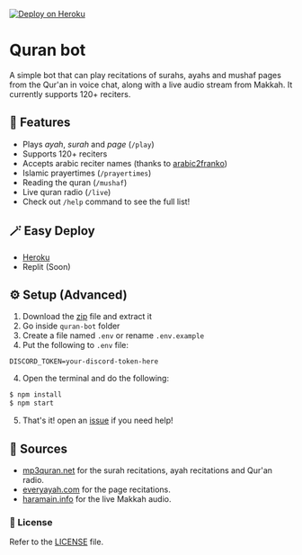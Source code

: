 [![Deploy on Heroku](https://www.herokucdn.com/deploy/button.svg)](https://heroku.com/deploy?template=https://github.com/RahadianCondro/almustanir)

# Quran bot

A simple bot that can play recitations of surahs, ayahs and mushaf pages from the Qur'an in voice chat, along with a live audio stream from Makkah. It currently supports 120+ reciters.


## 📌 Features
- Plays *ayah*, *surah* and *page* (`/play`)
- Supports 120+ reciters
- Accepts arabic reciter names (thanks to [arabic2franko](https://github.com/ahmadfathy97/arabic2franko))
- Islamic prayertimes (`/prayertimes`)
- Reading the quran (`/mushaf`)
- Live quran radio (`/live`)
- Check out `/help` command to see the full list!

## 🪄 Easy Deploy

- [Heroku](https://heroku.com/deploy?template=https://github.com/TheMaestro1s/quran-bot)
- Replit (Soon)


## ⚙️ Setup (Advanced)

1. Download the [zip](https://github.com/TheMaestro1s/quran-bot.git) file and extract it
2. Go inside `quran-bot` folder
3. Create a file named `.env` or rename `.env.example`
4. Put the following to `.env` file:
```
DISCORD_TOKEN=your-discord-token-here
```


4. Open the terminal and do the following:

```bash
$ npm install
$ npm start
```
5. That's it! open an [issue](https://github.com/TheMaestro1s/quran-bot/issues) if you need help!

## 🔌 Sources

 - [mp3quran.net](http://mp3quran.net/) for the surah recitations, ayah recitations and Qur'an radio.
 - [everyayah.com](https://everyayah.com/) for the page recitations.
 - [haramain.info](http://www.haramain.info/) for the live Makkah audio.


### 📝 License
Refer to the [LICENSE](LICENSE) file.
